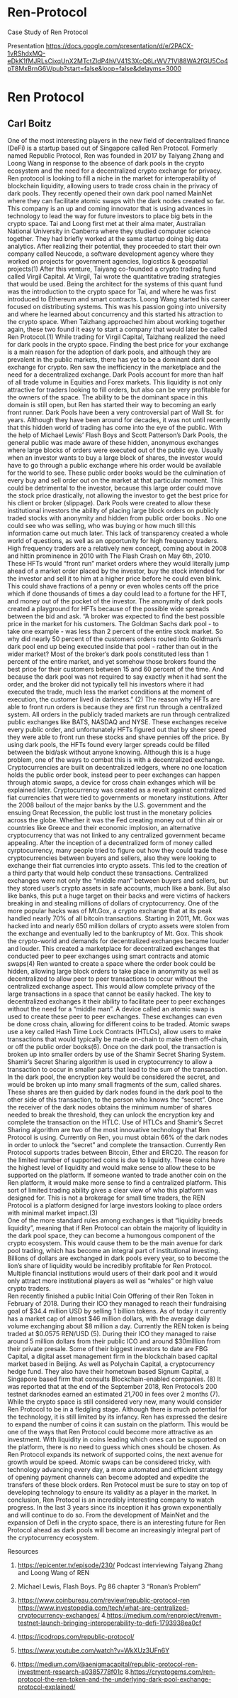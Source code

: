 # Ren-Protocol
Case Study of Ren Protocol


Presentation
https://docs.google.com/presentation/d/e/2PACX-1vRShdxMQ-eDkK1fMJRLsCixqUnX2MTctZldP4hVV41S3XcQ6LrWV71Vl88WA2fGU5Co4pT8MxBrnG6V/pub?start=false&loop=false&delayms=3000





# Ren Protocol
##    Carl Boitz

One of the most interesting players in the new field of decentralized finance (DeFi) is a startup based out of Singapore called Ren Protocol. Formerly named Republic Protocol, Ren was founded in 2017 by Taiyang Zhang and Loong Wang in response to the absence of dark pools in the crypto ecosystem and the need for a decentralized crypto exchange for privacy. Ren protocol is looking to fill a niche in the market for interoperability of blockchain liquidity, allowing users to trade cross chain in the privacy of  dark pools. They recently opened their own dark pool named MainNet where they can facilitate atomic swaps with the dark nodes created so far. This company is an up and coming innovator that is using advances in technology to lead the way for future investors to place big bets  in the crypto space.
	Tai and Loong first met at their alma mater, Australian National University in Canberra where they studied computer science together. They had briefly worked at the same startup doing big data analytics. After realizing their potential, they proceeded to start their own company called Neucode, a software development agency where they worked on projects for government agencies, logicstics & geospatial projects(1)   After this venture, Taiyang co-founded a crypto trading fund called Virgil Capital. At Virgil, Tai wrote the quantitative trading strategies  that would be used. Being the architect for the systems of this quant fund was the introduction to the crypto space for Tai, and where he was first introduced  to Ethereum and smart contracts.
	Loong Wang started his career focused on distributing systems. This was his passion going into university and where he learned about concurrency and this started his attraction to the crypto space. When Taizhang approached him about working together again, these two found it easy to start a company that would later be called Ren Protocol.(1)
	While trading for Virgil Capital, Taizhang realized the need for dark pools in the crypto space. Finding the best price for your exchange is a main reason for the adoption of dark pools, and although they are prevalent in the public markets, there has yet to be a dominant dark pool exchange for crypto. Ren saw the inefficiency in the marketplace and the need for a decentralized exchange. Dark Pools account for more than half of all trade volume in Equities and Forex markets. This liquidity is not only attractive for traders looking to fill orders, but also can be very profitable for the owners of the space. The ability to be the dominant space in this domain is still open, but Ren has started their way to becoming an early front runner. 
Dark Pools have been a very controversial part of Wall St. for years. Although they have been around for decades, it was not until recently that this hidden world of trading has come into the eye of the public. With the help of Michael Lewis’ Flash Boys and Scott Patterson’s Dark Pools, the general public was made aware of these hidden, anonymous exchanges where large blocks of orders were executed out of the public eye. Usually when an investor wants to buy a large block of shares, the investor would have to go through a public exchange where his order would be available for the world to see. These public order books would be the culmination of every buy and sell order out on the market at that particular moment. This could be detrimental to the investor, because this large order could move the stock price drastically, not allowing the investor to get the best price for his client or broker (slippage). Dark Pools were created to allow these institutional investors the ability of placing large block orders on publicly traded stocks with anonymity and hidden from public order books . No one could see who was selling, who was buying  or how much till this information came out much later. This lack of transparency created a whole world of questions, as well as an opportunity for high frequency traders.
 High frequency traders are a relatively new concept, coming about in 2008 and hittin prominence in 2010 with The Flash Crash on May 6th, 2010. These HFTs would “front run” market orders where they would literally jump ahead of a market order placed by the investor, buy the stock intended for the investor and sell it to him at a higher price before he could even blink.  This could shave fractions of a penny or even wholes cents off the price which if done thousands of times a day could lead to a fortune for the HFT, and money out of the pocket of the investor. The anonymity of dark pools created a playground for HFTs because of the possible wide spreads between the bid and ask. 
“A broker was expected to find the best possible price in the market for his customers. The Goldman Sachs dark pool - to take one example - was less than 2 percent of the entire stock market. So why did nearly 50 percent of the customers orders routed into Goldman’s dark pool end up being executed inside that pool - rather than out in the wider market? Most of the broker’s dark pools constituted less than 1 percent of the entire market, and yet somehow those brokers found the best price for their customers between 15 and 60 percent of the time. And because the dark pool was not required to say exactly when it had sent the order, and the broker did not typically tell his investors where it had executed the trade, much less the market conditions at the moment of execution, the customer lived in darkness.” (2)
 The reason why HFTs are able to front run orders is because they are first run through a centralized system. All orders in the publicly traded markets are run through centralized public exchanges like BATS, NASDAQ and NYSE. These exchanges receive every public order, and unfortunately HFTs figured out that by sheer speed they were able to front run these stocks and shave pennies off the price. By using dark pools, the HFTs found every larger spreads could be filled between the bid/ask without anyone knowing. Although this is a huge problem, one of the ways to combat this is with a decentralized exchange. Cryptocurrencies are built on  decentralized ledgers, where no one location holds the public order book, instead peer to peer exchanges can happen through atomic swaps, a device for cross chain exhanges which will be explained later.
	Cryptocurrency was created as a revolt against centralized fiat currencies that were tied to governments or monetary institutions. After the 2008 bailout of the major banks by the U.S. government and the ensuing Great Recession, the public lost trust in the monetary policies across the globe. Whether it was the Fed creating money out of thin air or countries like Greece and their economic implosion, an alternative cryptocurrency that was not linked to any centralized government became appealing. After the inception of a decentralized form of money called cyrptocurrency, many people tried to figure out how they could trade these cryptocurrencies between buyers and sellers, also they were looking to exchange their fiat currencies into crypto assets. This led to the creation of  a third party that would help conduct these transactions. Centralized exchanges were not only the “middle man” between buyers and sellers, but they stored user’s crypto assets in safe accounts, much like a bank. But also like banks, this put a huge target on their backs and were victims of hackers breaking in and stealing millions of dollars of cryptocurrency. One of the more popular hacks was of Mt.Gox, a crypto exchange that at its peak handled nearly 70% of all bitcoin transactions. Starting in 2011, Mt. Gox was hacked into and nearly 650 million dollars of crypto assets were stolen from the exchange and eventually led to the bankruptcy of Mt. Gox. This shook the crypto-world and demands for decentralized exchanges became louder and louder. This created a marketplace for decentralized exchanges that conducted peer to peer exchanges using smart contracts and atomic swaps(4) Ren wanted to create a space where the order book could be hidden, allowing large block orders to take place in anonymity as well as decentralized to allow peer to peer transactions to occur without the centralized exchange aspect. This would allow complete privacy of the large transactions in a space that cannot be easily hacked.
	The key to decentralized exchanges it their ability to facilitate peer to peer exchanges without the need for a “middle man”. A device called an atomic swap is used to create these peer to peer exchanges. These exchanges can even be done cross chain, allowing for different coins to be traded. Atomic swaps use a key called Hash Time Lock Contracts (HTLCs), allow users to make transactions that would typically be made on-chain to make them off-chain, or off the public order books(6). Once on the dark pool, the transaction is broken up into smaller orders by use of the Shamir Secret Sharing System.
	Shamir’s Secret Sharing algorithm is used in cryptocurrency to allow a transaction to occur in smaller parts that lead to the sum of the transaction. In the dark pool, the encryption key  would be considered the secret, and would be broken up into many small fragments of the sum, called shares. These shares are then guided by dark nodes found in the dark pool to the other side of this transaction, to the person who knows the “secret”. Once the receiver of  the dark nodes obtains the minimum number of shares needed to break the threshold, they can unlock the encryption key and complete the transaction on the HTLC. Use of HTLCs and Shamir’s Secret Sharing algorithm are two of the most innovative technology that Ren Protocol is using. Currently on Ren, you must obtain 66% of the dark nodes in order to unlock the “secret” and complete the transaction.
Currently Ren Protocol supports trades between Bitcoin, Ether and ERC20. The reason for the limited number of supported coins is due to liquidity. These coins have the highest level of liquidity and would make sense to allow these to be supported on the platform. If someone wanted to trade another coin on the Ren platform, it would make more sense to find a centralized platform. This sort of limited trading ability gives a clear view of who this platform was designed for. This is not a brokerage for small time traders, the REN Protocol is a platform designed for large investors looking to place orders with minimal market impact.(3) 	
One of the more standard rules among exchanges is that “liquidity breeds liquidity”, meaning that if Ren Protocol can obtain the majority of liquidity in the dark pool space, they can become a humongous component of the crypto ecosystem. This would cause them to be the main avenue for dark pool trading, which has become an integral part of institutional investing. Billions of dollars are exchanged in dark pools every year, so to become the lion’s share of liquidity would be incredibly profitable for Ren Protocol. Multiple financial institutions would users of their dark pool and it would only attract more institutional players as well as “whales” or high value crypto traders.      
 Ren recently finished a public Initial Coin Offering of their Ren Token in February of 2018. During their ICO they managed to reach their fundraising goal of $34.4 million USD by selling 1 billion tokens. As of today it currently has a market cap of almost $46 million dollars, with the average daily volume exchanging about $8 million a day. Currently the REN token is being traded at $0.0575 REN/USD (5). During their ICO they managed to raise around 5 million dollars from their public ICO and around $30million from their private presale.	Some of their biggest investors to date are FBG Capital, a digital asset management firm in the blockchain based capital market based in Beijing. As well as Polychain Capital, a cryptocurrency hedge fund. They also have their hometown based Signum Capital, a Singapore based firm that consults Blockchain-enabled companies. (8)
It was reported that at the end of the September 2018, Ren Protocol’s 200 testnet darknodes earned an estimated 21,700 in fees over 2 months (7).
While the crypto space is still considered very new, many would consider Ren Protocol to be in a fledgling stage. Although there is much potential for the technology, it is still limited by its infancy. Ren has expressed the desire to expand the number of coins it can sustain on the platform. This would be one of the ways that Ren Protocol could become more attractive as an investment. With liquidity in coins leading which ones can be supported on the platform, there is no need to guess which ones should be chosen. As Ren Protocol expands its network of supported coins, the next avenue for growth would be speed. Atomic swaps can be considered tricky, with technology advancing every day, a more automated and efficient strategy of opening payment channels can become adopted and expedite the transfers of these block orders. Ren Protocol must be sure to stay on top of developing technology to ensure its validity as a player in the market. 
In conclusion, Ren Protocol is an incredibly interesting company to watch progress. In the last 3 years since its inception it has grown exponentially and will continue to do so. From the development of MainNet and the expansion of Defi in the crypto space, there is an interesting future for Ren Protocol ahead as dark pools will become an increasingly integral part of  the cryptocurrency ecosystem.

Resources

1. https://epicenter.tv/episode/230/ Podcast interviewing Taiyang Zhang and Loong Wang of REN
2. Michael Lewis, Flash Boys. Pg 86 chapter 3 “Ronan’s Problem”
3. https://www.coinbureau.com/review/republic-protocol-ren
https://www.investopedia.com/tech/what-are-centralized-cryptocurrency-exchanges/
4.https://medium.com/renproject/renvm-testnet-launch-bringing-interoperability-to-defi-1793938ea0cf
5. https://icodrops.com/republic-protocol/

6. https://www.youtube.com/watch?v=WkXUz3UFn6Y
7. https://medium.com/@aenigmacapital/republic-protocol-ren-investment-research-a0385778f01c
8.https://cryptogems.com/ren-protocol-the-ren-token-and-the-underlying-dark-pool-exchange-protocol-explained/
